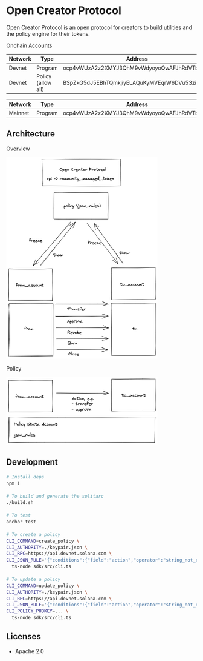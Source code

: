 # Open Creator Protocol

Open Creator Protocol is an open protocol for creators to build utilities and the policy engine for their tokens.

Onchain Accounts

| Network | Type | Address  |
| ----------- | ----------- | ----- |
| Devnet  | Program   | ocp4vWUzA2z2XMYJ3QhM9vWdyoyoQwAFJhRdVTbvo9E |
| Devnet  | Policy (allow all) | BSpZkG5dJ5EBhTQmkjiyELAQuKyMVEqrW6DVu53zi9kU |

| Network | Type | Address  |
| ----------- | ----------- | ----- |
| Mainnet | Program   | ocp4vWUzA2z2XMYJ3QhM9vWdyoyoQwAFJhRdVTbvo9E |

## Architecture

Overview

<img src="./docs/arch.excalidraw.png" width="400">

Policy

<img src="./docs/policy.excalidraw.png" width="400">

## Development

```bash
# Install deps
npm i

# To build and generate the solitarc
./build.sh

# To test
anchor test

# To create a policy
CLI_COMMAND=create_policy \
CLI_AUTHORITY=./keypair.json \
CLI_RPC=https://api.devnet.solana.com \
CLI_JSON_RULE='{"conditions":{"field":"action","operator":"string_not_equals","value":""},"events":[]}' \
  ts-node sdk/src/cli.ts

# To update a policy
CLI_COMMAND=update_policy \
CLI_AUTHORITY=./keypair.json \
CLI_RPC=https://api.devnet.solana.com \
CLI_JSON_RULE='{"conditions":{"field":"action","operator":"string_not_equals","value":""},"events":[]}' \
CLI_POLICY_PUBKEY=... \
  ts-node sdk/src/cli.ts
```

## Licenses
- Apache 2.0
